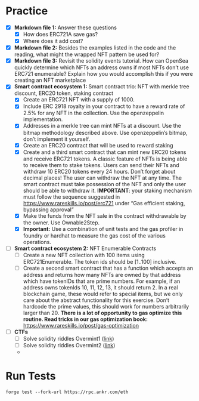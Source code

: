 # Practice

- [X]  **Markdown file 1:** Answer these questions
   - [X]  How does ERC721A save gas?
   - [X]  Where does it add cost?
- [X]  **Markdown file 2:** Besides the examples listed in the code and the reading, what might the wrapped NFT pattern be used for?
- [X]  **Markdown file 3:** Revisit the solidity events tutorial. How can OpenSea quickly determine which NFTs an address owns if most NFTs don’t use ERC721 enumerable? Explain how you would accomplish this if you were creating an NFT marketplace
- [X]  **Smart contract ecosystem 1:** Smart contract trio: NFT with merkle tree discount, ERC20 token, staking contract
   - [X]  Create an ERC721 NFT with a supply of 1000.
   - [X]  Include ERC 2918 royalty in your contract to have a reward rate of 2.5% for any NFT in the collection. Use the openzeppelin implementation.
   - [X]  Addresses in a merkle tree can mint NFTs at a discount. Use the bitmap methodology described above. Use openzeppelin’s bitmap, don’t implement it yourself.
   - [X]  Create an ERC20 contract that will be used to reward staking
   - [X]  Create and a third smart contract that can mint new ERC20 tokens and receive ERC721 tokens. A classic feature of NFTs is being able to receive them to stake tokens. Users can send their NFTs and withdraw 10 ERC20 tokens every 24 hours. Don’t forget about decimal places! The user can withdraw the NFT at any time. The smart contract must take possession of the NFT and only the user should be able to withdraw it. **IMPORTANT**: your staking mechanism must follow the sequence suggested in https://www.rareskills.io/post/erc721 under “Gas efficient staking, bypassing approval”
   - [X]  Make the funds from the NFT sale in the contract withdrawable by the owner. Use Ownable2Step.
   - [X]  **Important:** Use a combination of unit tests and the gas profiler in foundry or hardhat to measure the gas cost of the various operations.
- [ ]  **Smart contract ecosystem 2:** NFT Enumerable Contracts
   - [ ]  Create a new NFT collection with 100 items using ERC721Enumerable. The token ids should be [1..100] inclusive.
   - [ ]  Create a second smart contract that has a function which accepts an address and returns how many NFTs are owned by that address which have tokenIDs that are prime numbers. For example, if an address owns tokenIds 10, 11, 12, 13, it should return 2. In a real blockchain game, these would refer to special items, but we only care about the abstract functionality for this exercise. Don’t hardcode the prime values, this should work for numbers arbitrarily larger than 20. **There is a lot of opportunity to gas optimize this routine. Read tricks in our gas optimization book:** https://www.rareskills.io/post/gas-optimization
- [ ]  **CTFs**
   - [ ]  Solve solidity riddles Overmint1 ([link](https://github.com/RareSkills/solidity-riddles))
   - [ ]  Solve solidity riddles Overmint2 ([link](https://github.com/RareSkills/solidity-riddles))
   - 
# Run Tests
``
forge test --fork-url https://rpc.ankr.com/eth
``